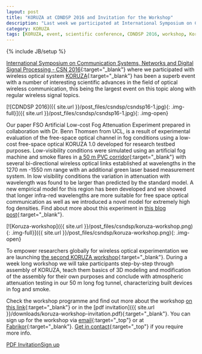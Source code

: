 ```yaml
---
layout: post
title: "KORUZA at CDNDSP 2016 and Invitation for the Workshop"
description: "Last week we participated at International Symposium on Communication Systems, Networks and Digital Signal Processing - CSN 2016 in Prague. In Fall 2016 we're organizing second KORUZA workshop to empower researchers globally for wireless optical experimentation."
category: KORUZA
tags: [KORUZA, event, scientific conference, CDNDSP 2016, workshop, Koruza workshop]
---
```

{% include JB/setup %}

[International Symposium on Communication Systems, Networks and Digital Signal Processing - CSN 2016](http://www.csndsp16.com/){:target="_blank"} where we participated with wireless optical system [KORUZA](http://koruza.net/){:target="_blank"} has been a superb event with a number of interesting scientific advances in the field of optical wireless communication, this being the largest event on this topic along with regular wireless signal topics.

[![CDNDSP 2016]({{ site.url }}/post_files/csndsp/csndsp16-1.jpg){: .img-full}]({{ site.url }}/post_files/csndsp/csndsp16-1.jpg){: .img-open}

Our paper FSO Artificial Low-cost Fog Attenuation Experiment prepared in collaboration with Dr. Benn Thomsen from UCL, is a result of experimental evaluation of the free-space optical channel in fog conditions using a low-cost free-space optical KORUZA 1.0 developed for research testbed purposes. Low-visibility conditions were simulated using an artificial fog machine and smoke flares in [a 50 m PVC corridor](http://irnas.eu/test-facility){:target="_blank"} with several bi-directional wireless optical links established at wavelengths in the 1270 nm -1550 nm range with an additional green laser based measurement system. In low visibility conditions the variation in attenuation with wavelength was found to be larger than predicted by the standard model. A new empirical model for this region has been developed and we showed that longer infra-red wavelengths are more suitable for free space optical communication as well as we introduced a novel model for extremely high fog densities. Find about more about this experiment in [this blog post](http://irnas.eu/koruza/2016/01/20/fog-experiment-first-results){:target="_blank"}. 

[![Koruza-workshop]({{ site.url }}/post_files/csndsp/koruza-workshop.png){: .img-full}]({{ site.url }}/post_files/csndsp/koruza-workshop.png){: .img-open}

To empower researchers globally for wireless optical experimentation we are launching [the second KORUZA workshop](http://koruza.net/events/#koruza-workshop){:target="_blank"}. During a week long workshop we will take participants step-by-step through assembly of KORUZA, teach them basics of 3D modeling and modification of the assembly for their own purposes and conclude with atmospheric attenuation testing in our 50 m long fog tunnel, characterizing built devices in fog and smoke.

Check the workshop programme and find out more about the workshop [on this link](http://koruza.net/events/#koruza-workshop){:target="_blank"} or in the [pdf invitation]({{ site.url }}/downloads/koruza-workshop-invitation.pdf){:target="_blank"}. You can sign up for the workshop via [email](mailto:info@irnas.eu){:target="_top"} or at [Fabrikor](http://fabrikor.eu/koruza/koruza-workshop-for-scientific-applications){:target="_blank"}. [Get in contact](mailto:info@irnas.eu){:target="_top"} if you require more info.

<a href="{{ site.url }}/downloads/koruza-workshop-invitation.pdf" class="btn btn-primary btn-lg" target="_blank">PDF Invitation</a><a href="http://fabrikor.eu/koruza/koruza-workshop-for-scientific-applications" class="btn btn-primary btn-lg" target="_blank">Sign up</a>